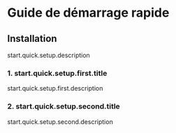 # Guide de démarrage rapide

## Installation

start.quick.setup.description

### 1. start.quick.setup.first.title

start.quick.setup.first.description

### 2. start.quick.setup.second.title

start.quick.setup.second.description
